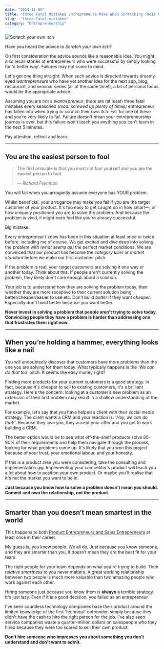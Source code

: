 ```yaml
---
date: "2014-11-05"
title: "Three Fatal Mistakes Entrepreneurs Make When Scratching Their Own Itch"
slug:  "three-fatal-mistakes"
category: "Entrepreneurship"
---
```


![Scratch your own itch](https://s3-ap-southeast-1.amazonaws.com/beingremarkable/2016/Sep/blogpost-1474867854691.jpg)

Have you heard the advice to *Scratch your own itch*?

On first consideration the advice sounds like a reasonable idea. You might also recall stories of entrepreneurs who were successful by simply looking for ‘a better way'. Failures may not come to mind.

Let's get one thing straight. When such advice is directed towards dreamy-eyed *wantrepreneurs* who have yet another idea for the next app, blog, restaurant, and seminar series (all at the same time!), a bit of personal focus would be the appropriate advice.

Assuming you are not a *wantrepreneur*, there are (at least) three fatal mistakes every seasoned *(read: screwed up plenty of times)* entrepreneur has fallen into when trying to scratch their own itch. Fall for one of these and you’re very likely to fail. Failure doesn't mean your entrepreneurship journey is over, but this failure won't teach you anything you can't learn in the next 5 minutes.

Pay attention, reflect and learn.

***

## You are the easiest person to fool

> The first principle is that you must not fool yourself and you are the easiest person to fool.
>
> -- <cite>Richard Feynman</cite>

You will fail when you arrogantly assume everyone has YOUR problem.

Whilst beneficial, your arrogance may make you fail if you are the target customer of your product. It's too easy to get caught up in how smart—, or how uniquely positioned you are to solve the problem. And because the problem is vivid, it might even feel like you're already successful.

Big mistake.

Every entrepreneur I know has been in this situation at least once or twice before, including me of course. We get excited and dive deep into solving the problem with *(what seems as)* the perfect market conditions. We are convinced that our product has become the *category killer* or *market standard* before we make our first customer pitch.

If the problem is real, your target customers are solving it one way or another today. Think about this. If people aren't currently solving the problem, they likely don't care enough about a solution.

Your job is to understand how they are solving the problem today, then whether they are more receptive to their current solution being better/cheaper/easier to use etc. Don't build *better* if they want *cheaper*. Especially don't build better because you want better.

**Never invest in solving a problem that people aren't trying to solve today. Convincing people they have a problem is harder than addressing one that frustrates them right now.**

***

## When you're holding a hammer, everything looks like a nail

You will undoubtedly discover that customers have more problems than the one you are solving for them today. What typically happens is the *‘We can do that too'* pitch. It seems like easy money right?

Finding more products for your current customers is a good strategy. In fact, because it's cheaper to sell to existing customers, it's a brilliant strategy. Here's the concern: looking at a customer’s new problem as an *extension* of their first problem may result in a shallow understanding of the market.

For example, let’s say that you have helped a client with their social media strategy. The client wants a CRM and your reaction is: *‘Hey, we can do that!’*. Because they love you, they accept your offer and you get to work building a CRM.

The better option would be to see what off-the-shelf products solve 80-90% of their requirements and help them navigate through the process, looking for what problems come up. It's likely that you won this project because of your trust, your emotional labour, and your honesty.

If this is a product area you were considering, take the consulting and implementation gig. Implementing your competitor's product will teach you a lot about how to position your own product. Or maybe you'll realise that it's not the market you want to be in.

**Just because you know how to solve a problem doesn't mean you should. Commit and own the relationship, not the product.**

***

## Smarter than you doesn’t mean smartest in the world

This happens to both [Product Entrepreneurs and Sales Entrepreneurs](https://medium.com/product-entrepreneurship/what-type-of-entrepreneur-are-you-ee8cfb51495c) at least once in their career.

My guess is, you know people. We all do. Just because you know someone, and they are smarter than you, it doesn’t mean they are the best fit for your team.

The right people for your team depends on what you're trying to build. Their *relative smartness* to you never matters. A great working relationship between two people is much more valuable than two amazing people who work against each other.

Hiring someone just because you know them is **always** a terrible strategy. It's just lazy. Even if it is a good decision, you failed as an entrepreneur.

I've seen countless technology companies base their product around the limited knowledge of the first 'technical' cofounder, simply because they didn't have the cash to hire the right person for the job. I've also seen service companies waste a quarter-million dollars on salespeople who they hired because they were too scared to sell their own product.

**Don't hire someone who impresses you about something you don't understand and don't want to admit.**